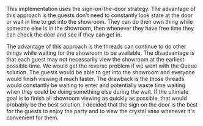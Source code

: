 This implementation uses the sign-on-the-door strategy. 
The advantage of this approach is the guests don't need to constantly
look stare at the door or wait in line to get into the showroom. They can 
do their own thing while someone else is in the showroom, then whenever they
have free time they can check the door and see if they can get in.

The advantage of this approach is the threads can continue to do other things
while waiting for the showroom to be available. The disadvantage is that
each guest may not necessarily view the showroom at the earliest possible
time. We would get the reverse problem if we went with the Queue solution.
The guests would be able to get into the showroom and everyone would finish
viewing it much faster. The drawback is the those threads would constantly
be waiting to enter and potentially waste time waiting when they could
be doing something else during the wait. If the ultimate goal is
to finish all showroom viewing as quickly as possible, that would probably
be the best solution. I decided that the sign on the door is the best for
the guests to enjoy the party and to view the crystal vase whenever it's
convenient for them.